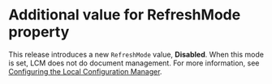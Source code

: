 # Additional value for RefreshMode property

This release introduces a new `RefreshMode` value, **Disabled**. When this mode is set, LCM does not do document management. For more information, see 
[Configuring the Local Configuration Manager](../dsc/metaConfig.md).
